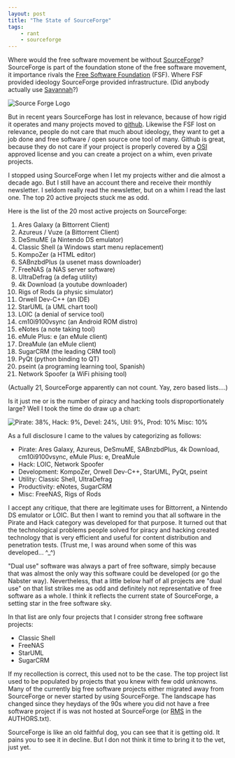 ```yaml
---
layout: post
title: "The State of SourceForge"
tags:
    - rant
    - sourceforge
---
```


Where would the free software movement be without [SourceForge]? SourceForge
is part of the foundation stone of the free software movement, it importance
rivals the [Free Software Foundation] (FSF). Where FSF provided ideology 
SourceForge provided infrastructure. (Did anybody actually use [Savannah]?)

![Source Forge Logo](/images/sflogo.png)

But in recent years SourceForge has lost in relevance, because of how rigid
it operates and many projects moved to [github]. Likewise the FSF lost on 
relevance, people do not care that much about ideology, they want to get
a job done and free software / open source one tool of many. Github is great, 
because they do not care if your project is properly covered by a [OSI] approved
license and you can create a project on a whim, even private projects. 

I stopped using SourceForge when I let my projects wither and die almost a 
decade ago. But I still have an account there and receive their monthly newsletter.
I seldom really read the newsletter, but on a whim I read the last one. The
top 20 active projects stuck me as odd.

<!--more-->

Here is the list of the 20 most active projects on SourceForge:

1. Ares Galaxy      (a Bittorrent Client)
2. Azureus / Vuze   (a Bittorrent Client)
3. DeSmuME          (a Nintendo DS emulator)
4. Classic Shell    (a Windows start menu replacement)
5. KompoZer         (a HTML editor)
6. SABnzbdPlus      (a usenet mass downloader)
7. FreeNAS          (a NAS server software)
8. UltraDefrag      (a defag utility)
9. 4k Download      (a youtube downloader)
10. Rigs of Rods    (a physic simulator)
11. Orwell Dev-C++  (an IDE)
12. StarUML         (a UML chart tool)
13. LOIC            (a denial of service tool)
14. cm10i9100vsync  (an Android ROM distro)
15. eNotes          (a note taking tool)
16. eMule Plus: e   (an eMule client)
17. DreaMule        (an eMule client)
18. SugarCRM        (the leading CRM tool)
19. PyQt            (python binding to QT)
20. pseint          (a programing learning tool, Spanish)
21. Network Spoofer (a WiFi phising tool)

(Actually 21, SourceForge apparently can not count. Yay, zero based lists....)

Is it just me or is the number of piracy and hacking tools disproportionately 
large? Well I took the time do draw up a chart:

![Pirate: 38%, Hack: 9%, Devel: 24%, Util: 9%, Prod: 10% Misc: 10%](/images/sf-top20-oct12.jpg)

As a full disclosure I came to the values by categorizing as follows:

* Pirate: Ares Galaxy, Azureus, DeSmuME, SABnzbdPlus, 4k Download, cm10i9100vsync, eMule Plus: e, DreaMule
* Hack: LOIC, Network Spoofer
* Development: KompoZer, Orwell Dev-C++, StarUML, PyQt, pseint
* Utility: Classic Shell, UltraDefrag
* Productivity: eNotes, SugarCRM
* Misc: FreeNAS, Rigs of Rods

I accept any critique, that there are legitimate uses for Bittorrent, a Nintendo
DS emulator or LOIC. But then I want to remind you that all software in 
the Pirate and Hack category was developed for that purpose. It turned out that
the technological problems people solved for piracy and hacking created technology
that is very efficient and useful for content distribution and penetration tests. 
(Trust me, I was around when some of this was developed... ^_^)

"Dual use" software was always a part of free software, simply because that was
almost the only way this software could be developed (or go the Nabster way).
Nevertheless, that a little below half of all projects are "dual use" on that
list strikes me as odd and definitely not representative of free software as
a whole. I think it reflects the current state of SourceForge, a setting star
in the free software sky. 

In that list are only four projects that I consider strong free software projects:

* Classic Shell
* FreeNAS
* StarUML
* SugarCRM

If my recollection is correct, this used not to be the case. The top project list
used to be populated by projects that you knew with few odd unknowns. Many of the 
currently big free software projects either migrated away from SourceForge or 
never started by using SourceForge. The landscape has changed since they heydays
of the 90s where you did not have a free software project if is was not hosted 
at SourceForge (or [RMS] in the AUTHORS.txt).

SourceForge is like an old faithful dog, you can see that it is getting old. It pains
you to see it in decline. But I don not think it time to bring it to the vet, just yet.

[SourceForge]: http://www.sourceforge.net
[Free Software Foundation]: http://www.fsf.org/
[Savannah]: http://savannah.gnu.org/
[github]: http://github.com
[OSI]: http://opensource.org/
[RMS]: http://en.wikipedia.org/wiki/Richard_Stallman
